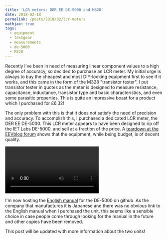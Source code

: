 ```yaml
---
title: 'LCR meters: DER EE DE-5000 and M328'
date: 2018-02-18
permalink: /posts/2018/02/lcr-meters
mathjax: true
tags:
  - equipment
  - testgear
  - measurements
  - de-5000
  - M328
---
```


Recently I've been in need of measuring linear component values to a high degree of accuracy, so decided to purchase an LCR meter. My initial urge is always to buy the cheapest and most DIY-looking equipment first to see if it works, and this came in the form of the M328 "transistor tester". I put transistor tester in quotes as the meter is designed to measure resistance, capacitance, inductance, transistor type and basic characteristics, and even some parasitic properties. This is quite an impressive boast for a product which I purchased for £6.32!

The only problem with this is that it does not satisfy the need of precision and accuracy. To accomplish this, I purchased a dedicated LCR meter, the DER EE DE-5000. This LCR meter appears to have been designed to rip off the IET Labs DE-5000, and sell at a fraction of the price. A [teardown at the EEVblog forum](http://www.eevblog.com/forum/testgear/der-ee-de-5000-unboxing-and-teardown/) shows that the equipment, while being budget, is of decent quality.

![MTester test measure](https://i.imgur.com/FbV8oKc.mp4?1)

I'm now hosting the [English manual](http://bencholmes.github.io/files/DE-5000_manual_english.pdf) for the DE-5000 on github. As the company that manufactures it is Japanese and there was no obvious link to the English manual when I purchased the unit, this seems like a sensible choice in case people come through looking for the manual in the future and other copies have been removed.

This post will be updated with more information about the two units!
